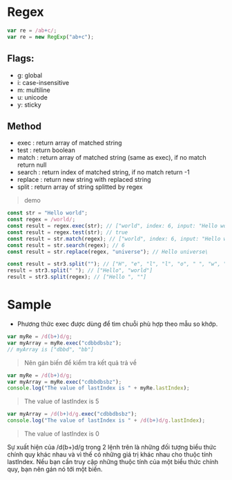 # Regex

```js
var re = /ab+c/;
var re = new RegExp("ab+c");
```

## Flags:

- g: global
- i: case-insensitive
- m: multiline
- u: unicode
- y: sticky

## Method

- exec : return array of matched string
- test : return boolean
- match : return array of matched string (same as exec), if no match return null
- search : return index of matched string, if no match return -1
- replace : return new string with replaced string
- split : return array of string splitted by regex

> demo

```js
const str = "Hello world";
const regex = /world/;
const result = regex.exec(str); // ["world", index: 6, input: "Hello world", groups: undefined]
const result = regex.test(str); // true
const result = str.match(regex); // ["world", index: 6, input: "Hello world", groups: undefined]
const result = str.search(regex); // 6
const result = str.replace(regex, "universe"); // Hello universe\

const result = str3.split(""); // ["H", "e", "l", "l", "o", " ", "w", "o", "r", "l", "d"]
result = str3.split(" "); // ["Hello", "world"]
result = str3.split(regex); // ["Hello ", ""]
```

# Sample

- Phương thức exec được dùng để tìm chuỗi phù hợp theo mẫu so khớp.

```js
var myRe = /d(b+)d/g;
var myArray = myRe.exec("cdbbdbsbz");
// myArray is ["dbbd", "bb"]
```

> Nên gán biến để kiểm tra kết quả trả về

```js
var myRe = /d(b+)d/g;
var myArray = myRe.exec("cdbbdbsbz");
console.log("The value of lastIndex is " + myRe.lastIndex);
```

> The value of lastIndex is 5

```js
var myArray = /d(b+)d/g.exec("cdbbdbsbz");
console.log("The value of lastIndex is " + /d(b+)d/g.lastIndex);
```

> The value of lastIndex is 0

Sự xuất hiện của /d(b+)d/g trong 2 lệnh trên là những đối tượng biểu thức chính quy khác nhau và vì thế có những giá trị khác nhau cho thuộc tính lastIndex. Nếu bạn cần truy cập những thuộc tính của một biểu thức chính quy, bạn nên gán nó tới một biến.
